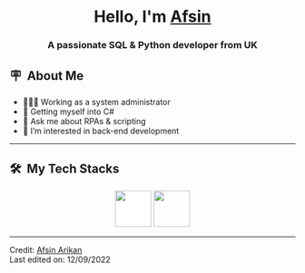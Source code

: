<h1 align="center">Hello, I'm <a href="https://github.com/uarikan" target="blank" 👋>
Afsin</a></h1>
<h3 align="center">A passionate SQL & Python developer from UK </h3>



  ## :placard: &nbsp;About Me



- 👩🏻‍💻 Working as a system administrator
- :rocket: Getting myself into C#
- 💬 Ask me about RPAs & scripting
- 👀 I’m interested in back-end development

-----------------------------------------

<div>

  ## 🛠️ &nbsp;My Tech Stacks
  
 </div>

<p align="center"> 
<img src="https://cdn.jsdelivr.net/gh/devicons/devicon/icons/github/github-original-wordmark.svg" style="height: 4rem; background-color:white"/>
<img src="https://cdn.jsdelivr.net/gh/devicons/devicon/icons/python/python-original.svg"  style="height: 4rem"/>
</p>

-----------------------------------------
Credit: [Afsin Arikan](https://github.com/uarikan)
<br />
Last edited on: 12/09/2022
